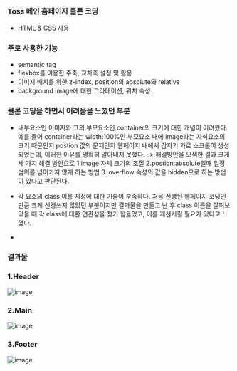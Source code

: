 ### Toss 메인 홈페이지 클론 코딩
- HTML & CSS 사용

### 주로 사용한 기능
- semantic tag
- flexbox를 이용한 주축, 교차축 설정 및 활용 
- 이미지 배치를 위한 z-index, position의 absolute와 relative 
- background image에 대한 그라데이션, 위치 속성

### 클론 코딩을 하면서 어려움을 느꼈던 부분
- 내부요소인 이미지와 그의 부모요소인 container의 크기에 대한 개념이 어려웠다.
  예를 들어 container라는 width:100%인 부모요소 내에 image라는 자식요소의 크기 때문인지 postion 값의 문제인지
  웹페이지 내에서 갑자기 가로 스크롤이 생성되었는데, 이러한 이유를 명확히 알아내지 못했다.
  -> 해결방안을 모색한 결과 크게 세 가지 해결 방안으로 1.image 자체 크기의 조절 2.postion:absolute일때 일정 범위를 넘어가지 않게 하는 방법
     3. overflow 속성의 값을 hidden으로 하는 방법이 있다고 판단된다.

- 각 요소의 class 이름 지정에 대한 기술이 부족하다. 처음 진행된 웹페이지 코딩인 만큼 크게 신경쓰지 않았던 부분이지만
  결과물을 만들고 난 후 class 이름을 살펴보았을 때 각 class에 대한 연관성을 찾기 힘들었고, 이를 개선시킬 필요가 있다고 느꼈다.

- 


### 결과물
### 1.Header
![image](https://github.com/Ukja2/Toss-clone-coding/assets/157056310/e55f1f7a-78ea-4290-95fc-3e8f69e04649)

### 2.Main
![image](https://github.com/Ukja2/Toss-clone-coding/assets/157056310/7309afaf-1786-411b-bdfd-c79ac3de948e)

### 3.Footer
![image](https://github.com/Ukja2/Toss-web/assets/157056310/782c47af-f9bf-4c1e-8c34-8a1fac9d976f)



